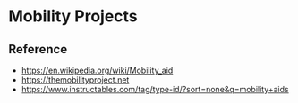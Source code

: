 # Mobility Projects

## Reference
* https://en.wikipedia.org/wiki/Mobility_aid
* https://themobilityproject.net
* https://www.instructables.com/tag/type-id/?sort=none&q=mobility+aids
